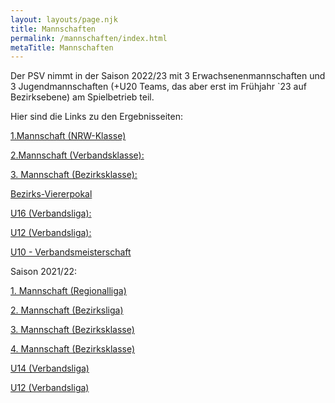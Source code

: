 ```yaml
---
layout: layouts/page.njk
title: Mannschaften
permalink: /mannschaften/index.html
metaTitle: Mannschaften
---
```

Der PSV nimmt in der Saison 2022/23 mit 3 Erwachsenenmannschaften und 3 Jugendmannschaften (+U20 Teams, das aber erst im  Frühjahr `23 auf Bezirksebene) am Spielbetrieb teil.

Hier sind die Links zu den Ergebnisseiten:


[1.Mannschaft (NRW-Klasse)](https://ergebnisdienst.schachbund.de/bedh.php?liga=nrw-k2>)

[2.Mannschaft (Verbandsklasse):](https://www.nsv1901.de/spielbetrieb/verbandsklasse-gruppe-1/>)

[3. Mannschaft (Bezirksklasse):](https://nrw.svw.info/ergebnisse/show/2022/4183/>)

[Bezirks-Viererpokal  ](https://nrw.svw.info/ergebnisse/show/2022/4179/>)

[U16 (Verbandsliga):](https://nrw.svw.info/ergebnisse/show/2022/4209/>)

[U12 (Verbandsliga):](https://nrw.svw.info/ergebnisse/show/2022/4203/>)

[U10 - Verbandsmeisterschaft](https://nrw.svw.info/ergebnisse/show/2022/4205/>)







Saison 2021/22:

[1. Mannschaft (Regionalliga)](https://nrw.svw.info/ergebnisse/show/2021/3901/)

[2. Mannschaft (Bezirksliga)](https://nrw.svw.info/ergebnisse/show/2021/3985/)

[3. Mannschaft (Bezirksklasse)](https://nrw.svw.info/ergebnisse/show/2021/3983/)

[4. Mannschaft (Bezirksklasse)](https://nrw.svw.info/ergebnisse/show/2021/3983/)

[U14 (Verbandsliga)](https://nrw.svw.info/ergebnisse/show/2021/3925/)

[U12 (Verbandsliga)](https://nrw.svw.info/ergebnisse/show/2021/3923/)